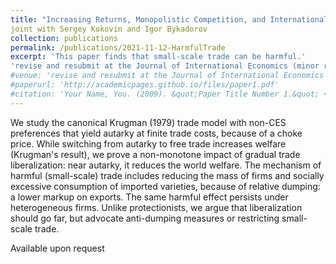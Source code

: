 ```yaml
---
title: "Increasing Returns, Monopolistic Competition, and International Trade: Revisiting Gains from Trade"
joint with Sergey Kokovin and Igor Bykadorov
collection: publications
permalink: /publications/2021-11-12-HarmfulTrade
excerpt: 'This paper finds that small-scale trade can be harmful.'
'revise and resubmit at the Journal of International Economics (minor revisions requested)'
#venue: 'revise and resubmit at the Journal of International Economics (minor revisions requested)'
#paperurl: 'http://academicpages.github.io/files/paper1.pdf'
#citation: 'Your Name, You. (2009). &quot;Paper Title Number 1.&quot; <i>Journal 1</i>. 1(1).'
---
```

We study the canonical Krugman (1979) trade model with non-CES preferences that yield autarky at finite trade costs, because of a choke price. While switching from autarky to free trade increases welfare (Krugman's result), we prove a non-monotone impact of gradual trade liberalization: near autarky, it reduces the world welfare. The mechanism of harmful (small-scale) trade includes reducing the mass of firms and socially excessive consumption of imported varieties, because of relative dumping: a lower markup on exports. The same harmful effect persists under heterogeneous firms. Unlike protectionists, we argue that liberalization should go far, but advocate anti-dumping measures or restricting small-scale trade.

Available upon request
